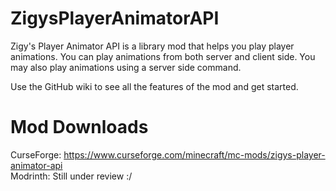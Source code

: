 # ZigysPlayerAnimatorAPI

Zigy's Player Animator API is a library mod that helps you play player animations.
You can play animations from both server and client side.
You may also play animations using a server side command.

Use the GitHub wiki to see all the features of the mod and get started.

# Mod Downloads
CurseForge: https://www.curseforge.com/minecraft/mc-mods/zigys-player-animator-api  
Modrinth: Still under review :/


